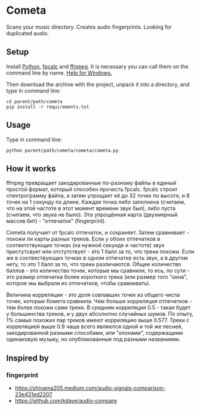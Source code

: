 
Cometa
======

Scans your music directory. Creates audio fingerprints. Looking for duplicated audio.



Setup
-----

Install [Python](https://www.python.org/downloads/), [fpcalc](https://acoustid.org/chromaprint) and [ffmpeg](https://ffmpeg.org/download.html). It is necessary you can call them on the command line by name. [Help for Windows.](https://phoenixnap.com/kb/ffmpeg-windows)

Then download the archive with the project, unpack it into a directory, and type in command line:

    cd parent/path/cometa
    pip install -r requirements.txt


Usage
-----

Type in command line:

    python parent/path/cometa/cometa/cometa.py


How it works
------------

ffmpeg превращает закодированные по-разному файлы в единый простой формат, который способен прочесть fpcalc. fpcalc строит спектрограмму файла, а затем упрощает её до 32 точек по высоте, и 8 точек на 1 секунду по длине. Каждая точка либо заполнена (считаем, что на этой частоте в этот момент времени звук был), либо пуста (считаем, что звука не было). Эта упрощённая карта (двухмерный массив бит) - "отпечаток" (fingerprint).

Cometa получает от fpcalc отпечаток, и сохраняет. Затем сравнивает - похожи ли карты разных треков. Если у обоих отпечатков в соответствующих точках (на нужной секунде и частоте) звук пристутсвует или отстутствует - это 1 балл за то, что треки похожи. Если же в соотвествующих точках в одном отпечатке есть звук, а в другом нету, то это 1 балл за то, что треки различаются. Общее количество баллов - это количество точек, которые мы сравнили, то есь, по сути - это размер отпечатка более короткого трека (или размер того "окна", которое мы выбрали из отпечатков, чтобы сравнивать).

Величина корреляции - это доля совпавших точек из общего числа точек, которые Комета сравнила. Чем больше корреляция отпечатков - тем более похожи сами треки. В среднем корреляция 0.5 - такая будет у большинства треков, и у двух абсолютно случайных шумов. По опыту, 1% самых похожих пар треков имеют корреляцию выше 0.577. Треки с корреляцией выше 0.9 чаще всего являются одной и той же песней, закодированной разными способами, или "клонами", содержащими одинаковую музыку, но опубликованные под разными названиями.



Inspired by
-----------

### fingerprint

- <https://shivama205.medium.com/audio-signals-comparison-23e431ed2207>
- <https://github.com/kdave/audio-compare>
